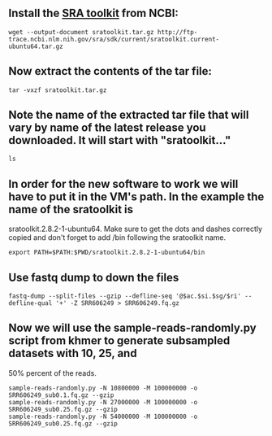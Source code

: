 ## Install the [SRA toolkit](https://www.ncbi.nlm.nih.gov/books/NBK158900/) from NCBI:
```
wget --output-document sratoolkit.tar.gz http://ftp-trace.ncbi.nlm.nih.gov/sra/sdk/current/sratoolkit.current-ubuntu64.tar.gz 
```
## Now extract the contents of the tar file:
```
tar -vxzf sratoolkit.tar.gz
```
## Note the name of the extracted tar file that will vary by name of the latest release you downloaded. It will start with "sratoolkit..."
```
ls
```
## In order for the new software to work we will have to put it in the VM's path. In the example the name of the sratoolkit is 
sratoolkit.2.8.2-1-ubuntu64. Make sure to get the dots and dashes correctly copied and don't forget to add /bin following the 
sratoolkit name.
```
export PATH=$PATH:$PWD/sratoolkit.2.8.2-1-ubuntu64/bin
```
## Use fastq dump to down the files
```
fastq-dump --split-files --gzip --defline-seq '@$ac.$si.$sg/$ri' --defline-qual '+' -Z SRR606249 > SRR606249.fq.gz
```
## Now we will use the sample-reads-randomly.py script from khmer to generate subsampled datasets with 10, 25, and 
50% percent of the reads.
```
sample-reads-randomly.py -N 10800000 -M 100000000 -o SRR606249_sub0.1.fq.gz --gzip
sample-reads-randomly.py -N 27000000 -M 100000000 -o SRR606249_sub0.25.fq.gz --gzip
sample-reads-randomly.py -N 54000000 -M 100000000 -o SRR606249_sub0.25.fq.gz --gzip
```
